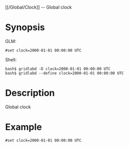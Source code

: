 [[/Global/Clock]] -- Global clock

# Synopsis
GLM:
~~~
#set clock=2000-01-01 00:00:00 UTC
~~~
Shell:
~~~
bash$ gridlabd -D clock=2000-01-01 00:00:00 UTC
bash$ gridlabd --define clock=2000-01-01 00:00:00 UTC
~~~

# Description

Global clock

# Example

~~~
#set clock=2000-01-01 00:00:00 UTC
~~~
